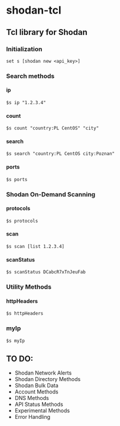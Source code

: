 # shodan-tcl
## Tcl library for Shodan

### Initialization
```
set s [shodan new <api_key>]

```

### Search methods
#### ip
```
$s ip "1.2.3.4"
```

#### count
```
$s count "country:PL CentOS" "city"

```
#### search
```
$s search "country:PL CentOS city:Poznan"

```
#### ports
```
$s ports

```

### Shodan On-Demand Scanning
#### protocols
```
$s protocols

```
#### scan
```
$s scan [list 1.2.3.4]

```
#### scanStatus
```
$s scanStatus DCabcR7xTnJeuFab

```
### Utility Methods
#### httpHeaders
```
$s httpHeaders

```
### myIp
```
$s myIp

```

## TO DO:
- Shodan Network Alerts
- Shodan Directory Methods
- Shodan Bulk Data
- Account Methods
- DNS Methods
- API Status Methods
- Experimental Methods
- Error Handling
